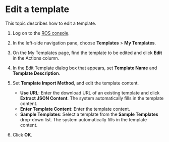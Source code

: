 # Edit a template

This topic describes how to edit a template.

1.  Log on to the [ROS console](http://ros.console.aliyun.com).

2.  In the left-side navigation pane, choose **Templates** \> **My Templates**.

3.  On the My Templates page, find the template to be edited and click **Edit** in the Actions column.

4.  In the Edit Template dialog box that appears, set **Template Name** and **Template Description**.

5.  Set **Template Import Method**, and edit the template content.

    -   **Use URL**: Enter the download URL of an existing template and click **Extract JSON Content**. The system automatically fills in the template content.
    -   **Enter Template Content**: Enter the template content.
    -   **Sample Templates**: Select a template from the **Sample Templates** drop-down list. The system automatically fills in the template content.
6.  Click **OK**.


